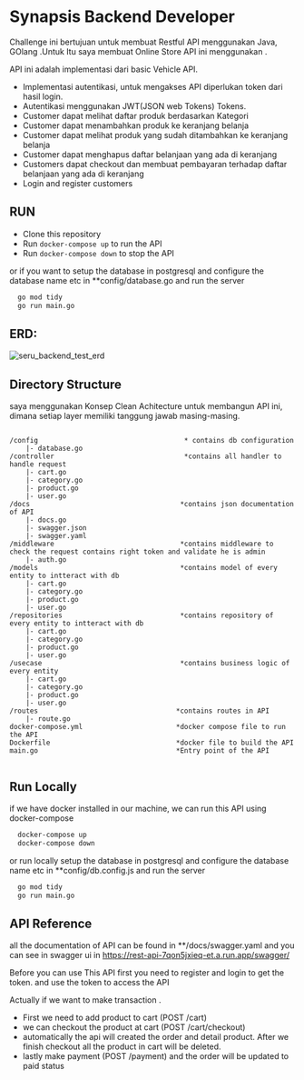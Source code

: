 
# Synapsis Backend Developer

Challenge ini bertujuan untuk membuat Restful API menggunakan Java, GOlang .Untuk Itu saya membuat Online Store API ini menggunakan .

API ini adalah implementasi dari basic Vehicle API.

- Implementasi autentikasi, untuk mengakses API diperlukan token dari hasil login. 
- Autentikasi menggunakan JWT(JSON web Tokens) Tokens.
- Customer dapat melihat daftar produk berdasarkan Kategori
- Customer dapat menambahkan produk ke keranjang belanja
- Customer dapat melihat produk yang sudah ditambahkan ke keranjang belanja
- Customer dapat menghapus daftar belanjaan yang ada di keranjang
- Customers dapat checkout dan membuat pembayaran terhadap daftar belanjaan yang ada di keranjang
- Login and register customers
## RUN

- Clone this repository
- Run `docker-compose up` to run the API
- Run `docker-compose down` to stop the API

or if you want to setup the database in postgresql and configure the database name etc in **config/database.go and run the server

```bash
  go mod tidy
  go run main.go
```


## ERD:
 ![seru_backend_test_erd](https://user-images.githubusercontent.com/90734992/244950440-332dc314-3fb0-4c43-9696-b996a132fa37.jpeg)


 ## Directory Structure

saya menggunakan Konsep Clean Achitecture untuk membangun API ini, dimana setiap layer memiliki tanggung jawab masing-masing.
```

/config                                    * contains db configuration 
    |- database.go
/controller                                *contains all handler to handle request
    |- cart.go
    |- category.go
    |- product.go
    |- user.go
/docs                                     *contains json documentation of API
    |- docs.go
    |- swagger.json
    |- swagger.yaml
/middleware                               *contains middleware to check the request contains right token and validate he is admin
    |- auth.go
/models                                   *contains model of every entity to intteract with db
    |- cart.go
    |- category.go
    |- product.go
    |- user.go
/repositories                             *contains repository of every entity to intteract with db
    |- cart.go
    |- category.go
    |- product.go
    |- user.go
/usecase                                  *contains business logic of every entity
    |- cart.go
    |- category.go
    |- product.go
    |- user.go
/routes                                  *contains routes in API
    |- route.go
docker-compose.yml                       *docker compose file to run the API
Dockerfile                               *docker file to build the API
main.go                                  *Entry point of the API
  
```



## Run Locally

if we have docker installed in our machine, we can run this API using docker-compose

```bash
  docker-compose up
  docker-compose down
```

or 
run locally setup the database in postgresql and configure the database name etc in **config/db.config.js and run the server

```bash
  go mod tidy
  go run main.go
```


## API Reference

all the documentation of API can be found in **/docs/swagger.yaml
and you can see in swagger ui in https://rest-api-7qon5jxieq-et.a.run.app/swagger/

Before you can use This API first you need to register and login to get the token. and use the token to access the API

Actually if we want to make transaction . 
- First we need to add product to cart  (POST /cart)
- we can checkout the product at cart (POST /cart/checkout)
- automatically the api will created the order and detail product. After we finish checkout all the product in cart will be deleted. 
- lastly make payment (POST /payment) and the order will be updated to paid status
